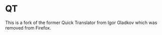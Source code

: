 QT
==

This is a fork of the former Quick Translator from Igor Gladkov which was removed from Firefox.
